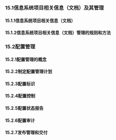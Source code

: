 ### 15.1信息系统项目相关信息（文档）及其管理
#### 15.1.1信息系统项目相关信息（文档）



#### 15.1.2信息系统项目相关信息（文档）管理的规则和方法



### 15.2配置管理
#### 15.2.1配置管理的概念



#### 15.2.2制定配置管理计划



#### 15.2.3配置标识



#### 15.2.4配置控制



#### 15.2.5配置状态报告



#### 15.2.6配置审计



#### 15.2.7发布管理和交付



